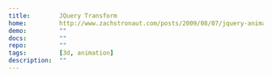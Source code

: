 ```yaml
---
title:        JQuery Transform
home:         http://www.zachstronaut.com/posts/2009/08/07/jquery-animate-css-rotate-scale.html
demo:         ""
docs:         ""
repo:         ""
tags:         [3d, animation]
description:  ""
---
```


